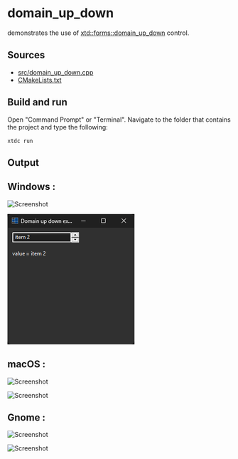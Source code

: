 # domain_up_down

demonstrates the use of [xtd::forms::domain_up_down](https://gammasoft71.github.io/xtd/reference_guides/latest/classxtd_1_1forms_1_1domain__up__down.html) control.

## Sources

* [src/domain_up_down.cpp](src/domain_up_down.cpp)
* [CMakeLists.txt](CMakeLists.txt)

## Build and run

Open "Command Prompt" or "Terminal". Navigate to the folder that contains the project and type the following:

```shell
xtdc run
```

## Output

## Windows :

![Screenshot](../../../../docs/pictures/examples/domain_up_down_w.png)

![Screenshot](../../../../docs/pictures/examples/domain_up_down_wd.png)

## macOS :

![Screenshot](../../../../docs/pictures/examples/domain_up_down_m.png)

![Screenshot](../../../../docs/pictures/examples/domain_up_down_md.png)

## Gnome :

![Screenshot](../../../../docs/pictures/examples/domain_up_down_g.png)

![Screenshot](../../../../docs/pictures/examples/domain_up_down_gd.png)
